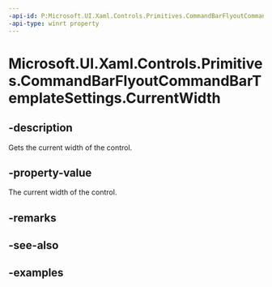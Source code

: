 ```yaml
---
-api-id: P:Microsoft.UI.Xaml.Controls.Primitives.CommandBarFlyoutCommandBarTemplateSettings.CurrentWidth
-api-type: winrt property
---
```

<!-- Property syntax.
public double CurrentWidth { get; }
-->

# Microsoft.UI.Xaml.Controls.Primitives.CommandBarFlyoutCommandBarTemplateSettings.CurrentWidth


## -description

Gets the current width of the control.


## -property-value

The current width of the control.


## -remarks


## -see-also


## -examples


